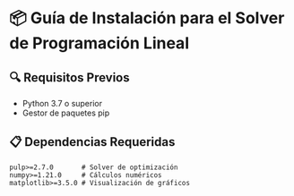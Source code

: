 # 📦 Guía de Instalación para el Solver de Programación Lineal

## 🔍 Requisitos Previos
- Python 3.7 o superior
- Gestor de paquetes pip

## 📋 Dependencias Requeridas
```text
pulp>=2.7.0       # Solver de optimización
numpy>=1.21.0     # Cálculos numéricos
matplotlib>=3.5.0 # Visualización de gráficos

